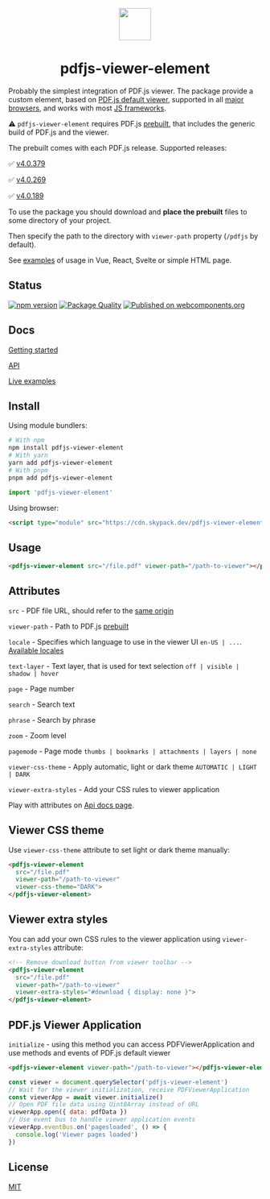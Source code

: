 <p align="center">
<img src="https://alekswebnet.github.io/pdfjs-viewer-element/logo.svg" width="64"/>
</p>
<h1 align="center">pdfjs-viewer-element</h1>

Probably the simplest integration of PDF.js viewer. 
The package provide a custom element, based on [PDF.js default viewer](https://mozilla.github.io/pdf.js/web/viewer.html), supported in all [major browsers](https://caniuse.com/custom-elementsv1), and works with most [JS frameworks](https://custom-elements-everywhere.com/). 

⚠️ `pdfjs-viewer-element` requires PDF.js [prebuilt](http://mozilla.github.io/pdf.js/getting_started/), that includes the generic build of PDF.js and the viewer.

The prebuilt comes with each PDF.js release. Supported releases:

✅ [v4.0.379](https://github.com/mozilla/pdf.js/releases/tag/v4.0.379)

✅ [v4.0.269](https://github.com/mozilla/pdf.js/releases/tag/v4.0.269)

✅ [v4.0.189](https://github.com/mozilla/pdf.js/releases/tag/v4.0.189)


To use the package you should download and **place the prebuilt** files to some directory of your project.

Then specify the path to the directory with `viewer-path` property (`/pdfjs` by default).

See [examples](https://alekswebnet.github.io/pdfjs-viewer-element/#demo) of usage in Vue, React, Svelte or simple HTML page.

## Status

[![npm version](https://img.shields.io/npm/v/pdfjs-viewer-element?logo=npm&logoColor=fff)](https://www.npmjs.com/package/pdfjs-viewer-element)
[![Package Quality](https://packagequality.com/shield/pdfjs-viewer-element.svg)](https://packagequality.com/#?package=pdfjs-viewer-element)
[![Published on webcomponents.org](https://img.shields.io/badge/webcomponents.org-published-blue.svg)](https://www.webcomponents.org/element/pdfjs-viewer-element)

## Docs

[Getting started](https://alekswebnet.github.io/pdfjs-viewer-element/)

[API](https://alekswebnet.github.io/pdfjs-viewer-element/#api)

[Live examples](https://alekswebnet.github.io/pdfjs-viewer-element/#demo)

## Install

Using module bundlers:

```bash
# With npm
npm install pdfjs-viewer-element
# With yarn
yarn add pdfjs-viewer-element
# With pnpm
pnpm add pdfjs-viewer-element
```

```javascript
import 'pdfjs-viewer-element'
```

Using browser:

```html
<script type="module" src="https://cdn.skypack.dev/pdfjs-viewer-element"></script>
```

## Usage

```html
<pdfjs-viewer-element src="/file.pdf" viewer-path="/path-to-viewer"></pdfjs-viewer-element>
```

## Attributes

`src` - PDF file URL, should refer to the [same origin](https://github.com/mozilla/pdf.js/wiki/Frequently-Asked-Questions#can-i-load-a-pdf-from-another-server-cross-domain-request) 

`viewer-path` - Path to PDF.js [prebuilt](http://mozilla.github.io/pdf.js/getting_started/)

`locale` -  Specifies which language to use in the viewer UI `en-US | ...`. [Available locales](https://github.com/mozilla/pdf.js/tree/master/l10n)

`text-layer` - Text layer, that is used for text selection `off | visible | shadow | hover`

`page` - Page number

`search` - Search text

`phrase` - Search by phrase

`zoom` - Zoom level

`pagemode` - Page mode `thumbs | bookmarks | attachments | layers | none`

`viewer-css-theme` - Apply automatic, light or dark theme `AUTOMATIC | LIGHT | DARK`

`viewer-extra-styles` - Add your CSS rules to viewer application

Play with attributes on [Api docs page](https://alekswebnet.github.io/pdfjs-viewer-element/#api).

## Viewer CSS theme

Use `viewer-css-theme` attribute to set light or dark theme manually:

```html
<pdfjs-viewer-element 
  src="/file.pdf" 
  viewer-path="/path-to-viewer"
  viewer-css-theme="DARK">
</pdfjs-viewer-element>
```

## Viewer extra styles 

You can add your own CSS rules to the viewer application using `viewer-extra-styles` attribute:

```html
<!-- Remove download button from viewer toolbar -->
<pdfjs-viewer-element 
  src="/file.pdf" 
  viewer-path="/path-to-viewer"
  viewer-extra-styles="#download { display: none }">
</pdfjs-viewer-element>
```

## PDF.js Viewer Application

`initialize` - using this method you can access PDFViewerApplication and use methods and events of PDF.js default viewer

```html
<pdfjs-viewer-element viewer-path="/path-to-viewer"></pdfjs-viewer-element>
```

```javascript
const viewer = document.querySelector('pdfjs-viewer-element')
// Wait for the viewer initialization, receive PDFViewerApplication
const viewerApp = await viewer.initialize()
// Open PDF file data using Uint8Array instead of URL
viewerApp.open({ data: pdfData })
// Use event bus to handle viewer application events
viewerApp.eventBus.on('pagesloaded', () => {
  console.log('Viewer pages loaded')
})
```

## License
[MIT](http://opensource.org/licenses/MIT)